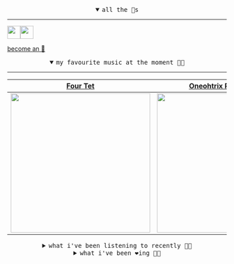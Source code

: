 <details open>

<summary align="center"><samp>all the 🥚s</samp></summary>
<hr />

<a href="https://github.com/pvinis"><img src="https://avatars0.githubusercontent.com/u/100233?s=90&v=4" width="30" height="30" /><a href="https://github.com/maxPugh"><img src="https://avatars2.githubusercontent.com/u/46350013?s=90&u=52a601eaa2d272b35477d096fe782ebf0a8a1f68&v=4" width="30" height="30" />

<samp><a href="https://github.com/bitttttten/bitttttten/stargazers">become an 🥚</a></samp>

</details>

<details open>

<summary align="center"><samp>my favourite music at the moment 🎵🎶</samp></summary>
<hr />

<!-- toc -->

| [Four Tet](https://open.spotify.com/artist/7Eu1txygG6nJttLHbZdQOh)                                                                                               | [Oneohtrix Point Never](https://open.spotify.com/artist/2wPDbhaGXCqROrVmwDdCrK)                                                                                  | [Foxes In Fiction](https://open.spotify.com/artist/3GSt4ZSP1wEtdbcTTbwjpW)                                                                                       | [Phoebe Bridgers](https://open.spotify.com/artist/1r1uxoy19fzMxunt3ONAkG)                                                                                        |
| ---------------------------------------------------------------------------------------------------------------------------------------------------------------- | ---------------------------------------------------------------------------------------------------------------------------------------------------------------- | ---------------------------------------------------------------------------------------------------------------------------------------------------------------- | ---------------------------------------------------------------------------------------------------------------------------------------------------------------- |
| [<img src="https://i.scdn.co/image/f96458025a0640bf1d3c8f764a42ec21d4db1eae" width="320" height="auto">](https://open.spotify.com/artist/7Eu1txygG6nJttLHbZdQOh) | [<img src="https://i.scdn.co/image/0513eb98de7ee505153e9175f79e3fb59457c9aa" width="320" height="auto">](https://open.spotify.com/artist/2wPDbhaGXCqROrVmwDdCrK) | [<img src="https://i.scdn.co/image/bf62ae0b2e31f68694ca44e8d0ef33e51714a4f8" width="320" height="auto">](https://open.spotify.com/artist/3GSt4ZSP1wEtdbcTTbwjpW) | [<img src="https://i.scdn.co/image/1c90d650ee787a51e18e475584b595c9234eac48" width="320" height="auto">](https://open.spotify.com/artist/1r1uxoy19fzMxunt3ONAkG) |

<!-- tocstop -->

</details>

<details>

<summary align="center"><samp>what i've been listening to recently 🎵🎶</samp></summary>
<hr />

<!-- toc -->

| [Taker<br />DIIV](https://open.spotify.com/track/2WKjbKVF46jg62QGNcnGjp)                                                                                        | [Hunned Bandz<br />Tanukichan](https://open.spotify.com/track/0xGgY6UNvTTe9pH1XDIYe8)                                                                           | [Leave<br />Whirr](https://open.spotify.com/track/0BvpyzCi6f36IqdRHdA5Fp)                                                                                       | [MSQ No-Extra<br />Black Marble](https://open.spotify.com/track/4KPv9BQVlUJSt8QVi5Jf4x)                                                                         |
| --------------------------------------------------------------------------------------------------------------------------------------------------------------- | --------------------------------------------------------------------------------------------------------------------------------------------------------------- | --------------------------------------------------------------------------------------------------------------------------------------------------------------- | --------------------------------------------------------------------------------------------------------------------------------------------------------------- |
| [<img src="https://i.scdn.co/image/cca8cccc1d9b3644bf259887ba01bb5222c188c5" width="320" height="auto">](https://open.spotify.com/track/2WKjbKVF46jg62QGNcnGjp) | [<img src="https://i.scdn.co/image/238c1cee4a9ca6a6a6e49b86fb8e7dd9cbbc7128" width="320" height="auto">](https://open.spotify.com/track/0xGgY6UNvTTe9pH1XDIYe8) | [<img src="https://i.scdn.co/image/8a9439bac564b40de782ecad0ccfd67386d035e9" width="320" height="auto">](https://open.spotify.com/track/0BvpyzCi6f36IqdRHdA5Fp) | [<img src="https://i.scdn.co/image/d462d12c1e635a7b2f53bc1e882916d406b56795" width="320" height="auto">](https://open.spotify.com/track/4KPv9BQVlUJSt8QVi5Jf4x) |

<!-- tocstop -->

</details>

<details>

<summary align="center"><samp>what i've been ❤️ing 🎵🎶</samp></summary>
<hr />

<!-- toc -->

| [Green Arrow<br />Yo La Tengo](https://open.spotify.com/album/3NFNNMIWnByvVPvCf7LsRU)                                                                           | [Enter Exit<br />Daniel Avery, Alessandro Cort…](https://open.spotify.com/album/12STkzO9PrEMfcnRUKMVfi)                                                         | [Illusion Of Time<br />Daniel Avery, Alessandro Cort…](https://open.spotify.com/album/12STkzO9PrEMfcnRUKMVfi)                                                   | [Sugarcube<br />Yo La Tengo](https://open.spotify.com/album/3NFNNMIWnByvVPvCf7LsRU)                                                                             |
| --------------------------------------------------------------------------------------------------------------------------------------------------------------- | --------------------------------------------------------------------------------------------------------------------------------------------------------------- | --------------------------------------------------------------------------------------------------------------------------------------------------------------- | --------------------------------------------------------------------------------------------------------------------------------------------------------------- |
| [<img src="https://i.scdn.co/image/ab67616d0000b273af3486eb00344584683f0123" width="320" height="auto">](https://open.spotify.com/album/3NFNNMIWnByvVPvCf7LsRU) | [<img src="https://i.scdn.co/image/ab67616d0000b273ebdc9ee7d35c0017b25836c3" width="320" height="auto">](https://open.spotify.com/album/12STkzO9PrEMfcnRUKMVfi) | [<img src="https://i.scdn.co/image/ab67616d0000b273ebdc9ee7d35c0017b25836c3" width="320" height="auto">](https://open.spotify.com/album/12STkzO9PrEMfcnRUKMVfi) | [<img src="https://i.scdn.co/image/ab67616d0000b273af3486eb00344584683f0123" width="320" height="auto">](https://open.spotify.com/album/3NFNNMIWnByvVPvCf7LsRU) |

<!-- tocstop -->

</details>
